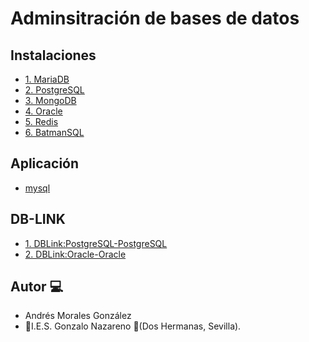 # Adminsitración de bases de datos

## Instalaciones

- [1. MariaDB](./mysql.md)
- [2. PostgreSQL](./Postgres.md)
- [3. MongoDB](./mongodb.md)
- [4. Oracle](./oracle-debian.md)
- [5. Redis](./redis.md)
- [6. BatmanSQL](./batmanSQL.md)

## Aplicación

- [mysql](APPwEB-mySQL/app.py)

## DB-LINK

- [1. DBLink:PostgreSQL-PostgreSQL](./dblink-Postgres.md)
- [2. DBLink:Oracle-Oracle](./dblink-Oraclex2.md)


## Autor :computer:
* Andrés Morales González
* :school:I.E.S. Gonzalo Nazareno :round_pushpin:(Dos Hermanas, Sevilla).
